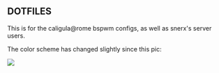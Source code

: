 <h2>DOTFILES</h2>

This is for the caligula@rome bspwm configs, as well as snerx's server users.


The color scheme has changed slightly since this pic: 

<img src="https://i.redd.it/9ioonxgbzi3z.png">
